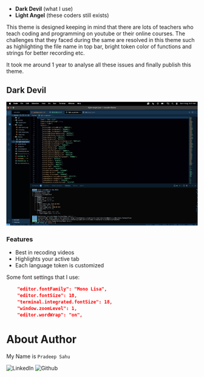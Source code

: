 - **Dark Devil** (what I use)
- **Light Angel** (these coders still exists)

This theme is designed keeping in mind that there are lots of teachers who teach coding and programming on youtube or their online courses. The challenges that they faced during the same are resolved in this theme such as highlighting the file name in top bar, bright token color of functions and strings for better recording etc.

It took me around 1 year to analyse all these issues and finally publish this theme.

## Dark Devil

![Dark Theme](/images/dark-devil.png)

### Features

- Best in recoding videos
- Highlights your active tab
- Each language token is customized

Some font settings that I use:

```json
    "editor.fontFamily": "Mono Lisa",
    "editor.fontSize": 18,
    "terminal.integrated.fontSize": 18,
    "window.zoomLevel": 1,
    "editor.wordWrap": "on",

```

# About Author

My Name is `Pradeep Sahu`

![LinkedIn](https://www.linkedin.com/in/pradeepsahuu/)
![Github](https://github.com/PradeepSahhu)
